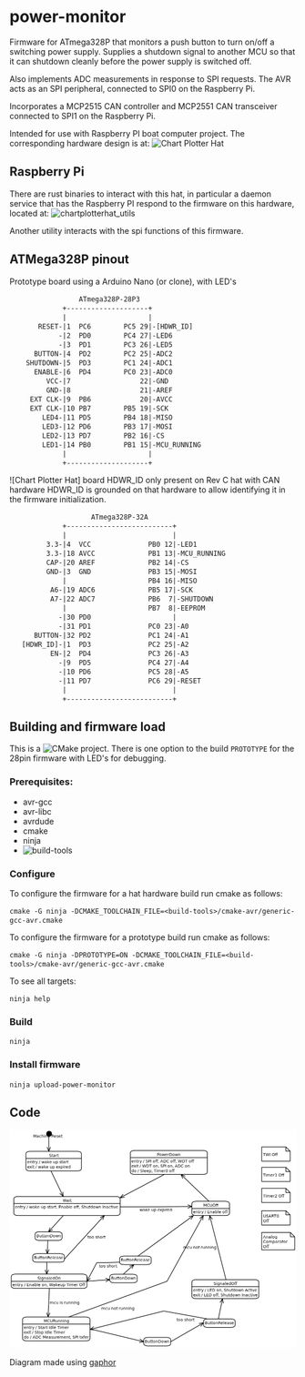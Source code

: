 # power-monitor
Firmware for ATmega328P that monitors a push button to turn on/off
a switching power supply. Supplies a shutdown signal to another MCU
so that it can shutdown cleanly before the power supply is switched
off.

Also implements ADC measurements in response to SPI requests. The AVR
acts as an SPI peripheral, connected to SPI0 on the Raspberry Pi.

Incorporates a MCP2515 CAN controller and MCP2551 CAN transceiver
connected to SPI1 on the Raspberry Pi.

Intended for use with Raspberry PI boat computer project. The
corresponding hardware design is at: ![Chart Plotter Hat](https://github.com/gpgreen/chart_plotter_hat)

## Raspberry Pi

There are rust binaries to interact with this hat, in particular a
daemon service that has the Raspberry PI respond to the firmware on
this hardware, located at:
![chartplotterhat_utils](https://github.com/gpgreen/chartplotterhat_utils)

Another utility interacts with the spi functions of this firmware.

## ATMega328P pinout

Prototype board using a Arduino Nano (or clone), with LED's
```
                 ATmega328P-28P3
             +--------------------+
             |                    |
       RESET-|1  PC6        PC5 29|-[HDWR_ID]
            -|2  PD0        PC4 27|-LED6
            -|3  PD1        PC3 26|-LED5
      BUTTON-|4  PD2        PC2 25|-ADC2
    SHUTDOWN-|5  PD3        PC1 24|-ADC1
      ENABLE-|6  PD4        PC0 23|-ADC0
         VCC-|7                 22|-GND
         GND-|8                 21|-AREF
     EXT CLK-|9  PB6            20|-AVCC
     EXT CLK-|10 PB7        PB5 19|-SCK
        LED4-|11 PD5        PB4 18|-MISO
        LED3-|12 PD6        PB3 17|-MOSI
        LED2-|13 PD7        PB2 16|-CS
        LED1-|14 PB0        PB1 15|-MCU_RUNNING
             |                    |
             +--------------------+
```
![Chart Plotter Hat] board
HDWR_ID only present on Rev C hat with CAN hardware
HDWR_ID is grounded on that hardware to allow identifying it in the
firmware initialization.
```
                    ATmega328P-32A
             +--------------------------+
             |                          |
         3.3-|4  VCC              PB0 12|-LED1
         3.3-|18 AVCC             PB1 13|-MCU_RUNNING
         CAP-|20 AREF             PB2 14|-CS
         GND-|3  GND              PB3 15|-MOSI
             |                    PB4 16|-MISO
          A6-|19 ADC6             PB5 17|-SCK
          A7-|22 ADC7             PB6  7|-SHUTDOWN
             |                    PB7  8|-EEPROM
            -|30 PD0                    |
            -|31 PD1              PC0 23|-A0
      BUTTON-|32 PD2              PC1 24|-A1
   [HDWR_ID]-|1  PD3              PC2 25|-A2
          EN-|2  PD4              PC3 26|-A3
            -|9  PD5              PC4 27|-A4
            -|10 PD6              PC5 28|-A5
            -|11 PD7              PC6 29|-RESET
             |                          |
             +--------------------------+
```

## Building and firmware load

This is a ![CMake](https://cmake.org) project. There is one option
to the build ```PROTOTYPE``` for the 28pin firmware with LED's for debugging.

### Prerequisites:
 - avr-gcc
 - avr-libc
 - avrdude
 - cmake
 - ninja
 - ![build-tools](https//github.com/gpgreen/avfirmware-build-tools)

### Configure
To configure the firmware for a hat hardware build run cmake as follows:
```
cmake -G ninja -DCMAKE_TOOLCHAIN_FILE=<build-tools>/cmake-avr/generic-gcc-avr.cmake
```

To configure the firmware for a prototype build run cmake as follows:
```
cmake -G ninja -DPROTOTYPE=ON -DCMAKE_TOOLCHAIN_FILE=<build-tools>/cmake-avr/generic-gcc-avr.cmake
```

To see all targets:
```
ninja help
```

### Build
```
ninja
```

### Install firmware
```
ninja upload-power-monitor
```

## Code

![state machine for power monitoring](StateMachine.png)

Diagram made using [gaphor](https://gaphor.readthedocs.io/en/latest/)
